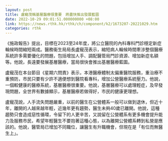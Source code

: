 ```yaml
---
layout: post
title: 盧寵茂稱基層醫療很重要　將盡快推出發展藍圖
date: 2022-10-29 09:01:51.000000000 +08:00
link: https://news.rthk.hk/rthk/ch/component/k2/1673207-20221029.htm
categories: rthk
---
```


《施政報告》提出，目標在2023至24年度，將公立醫院的內科專科門診穩定新症輪候時間縮短兩成。醫務衞生局局長盧寵茂表示，縮短病人輪候時間牽涉整個醫療系統許多需要優化的問題，包括增加人手、調配醫管局門診資源、增加新症名額等。他說，長遠要發展基層醫療，當局很快會推出基層醫療藍圖。

盧寵茂在本台節目《星期六問責》表示，本港醫療體制太偏重醫院服務，重治療不重預防，市民只要有少許不適便想到醫院看專科，增加公營醫療系統壓力。他說，一個較健康的醫療系統，基層醫療很重要。他說，基層醫療可以處理輕症，及早發現問題，全世界有數據顯示，基層醫療若做得好，市民的健康更理想。

盧寵茂說，人手流失問題嚴重，以前的醫生在公營體系一般可以做到退休，但近十年，離開的人越來越年輕，近幾年更有趨勢，醫生未夠40歲已離開。他說，這種趨勢只會造成惡性循環，令留下的人更辛苦，又說留在公營體系有更多機會提升能力及服務市民，希望年輕醫生不要抱著這種心態，以為離開公營體系轉到私營是應該的。他說，醫管局已增加不同職位，讓醫生有升職機會，但現在是「有位而無醫生上」。
